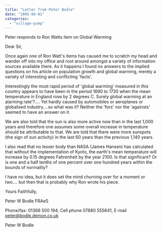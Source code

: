 ```yaml
---
title: "Letter from Peter Bodle"
date: "2005-04-01"
categories: 
  - "village-pump"
---
```


Peter responds to Ron Watts item on Global Warming

Dear Sir,

Once again one of Ron Watt's items has caused me to scratch my head and wander off into my office and root around amongst a variety of information sources available there. As it happens I found no answers to the implied questions on his article on population growth and global warming, merely a variety of interesting and conflicting 'facts'.

Interestingly the most rapid period of 'global warming' measured in this country appears to have been in the period 1690 to 1730 when the mean temperature in England rose by 2 degrees C. Surely global warming at an alarming rate'?.... Yet hardly caused by automobiles or aeroplanes or globalised industry....so what was it? Neither the 'fors' nor the 'againsts' seemed to have an answer on it.

We are also told that the sun is also more active now than in the last 1,000 years and therefore one assumes some overall increase in temperature should be attributable to that. We are told that there were more sunspots (the sign of sun activity) in the last 60 years than the previous 1,140 years.

I also read that no lesser body than NASA (James Hansen) has calculated that without the implementation of Kyoto, the earth's mean temperature will increase by 0.15 degrees Fahrenheit by the year 2100. Is that significant? Or is one and a half tenths of one percent over one hundred years within the bounds of normality?

I have no idea, but it does set the mind churning over for a moment or two.... but then that is probably why Ron wrote his piece.

Yours Faithfully,

Peter W Bodle FRAeS

Phone/fax: 01366 500 194, Cell phone 07880 555641, E-mail peter@bodle.demon.co.uk

Peter W Bodle
